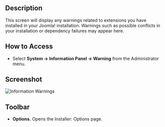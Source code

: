 <!-- Filename: Help4.x:Information:_Warnings / Display title: Information: Warnings -->

## Description

This screen will display any warnings related to extensions you have
installed in your Joomla! installation. Warnings such as possible
conflicts in your installation or dependency failures may appear here.

## How to Access

- Select **System → Information Panel → Warning** from the
  Administrator menu.

## Screenshot

![Information Warnings](../../../en/images/information/warnings.png)

## Toolbar

- **Options.** Opens the Installer: Options page.
